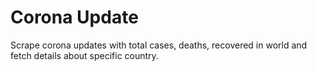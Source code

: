 # Corona Update
Scrape corona updates with total cases, deaths, recovered in world and fetch details about specific country.
